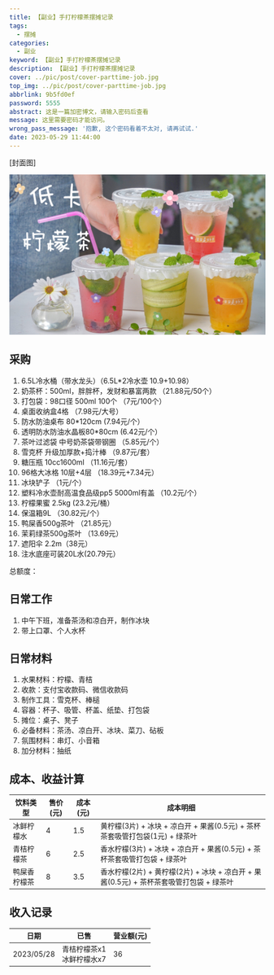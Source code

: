 ```yaml
---
title: 【副业】手打柠檬茶摆摊记录
tags:
  - 摆摊
categories:
  - 副业
keyword: 【副业】手打柠檬茶摆摊记录
description: 【副业】手打柠檬茶摆摊记录
cover: ../pic/post/cover-parttime-job.jpg
top_img: ../pic/post/cover-parttime-job.jpg
abbrlink: 9b5fd0ef
password: 5555
abstract: 这是一篇加密博文，请输入密码后查看
message: 这里需要密码才能访问。
wrong_pass_message: '抱歉, 这个密码看着不太对, 请再试试.'
date: 2023-05-29 11:44:00
---
```


[封面图]

![封面图](../pic/post/cover-parttime-job.jpg)

## 采购

1. 6.5L冷水桶（带水龙头）（6.5L*2冷水壶  10.9+10.98）
2. 奶茶杯：500ml，胖胖杯，发财和暴富两款    （21.88元/50个）
3. 打包袋：98口径 500ml 100个   （7元/100个）
4. 桌面收纳盒4格  （7.98元/大号）
5. 防水防油桌布 80*120cm  (7.94元/个）
6. 透明防水防油水晶板80*80cm (6.42元/个）
7. 茶叶过滤袋  中号奶茶袋带钢圈  （5.85元/个）
8. 雪克杯 升级加厚款+捣汁棒  （9.87元/套）
9. 糖压瓶 10cc1600ml  （11.16元/套）
10. 96格大冰格 10层+4层  （18.39元+7.34元）
11. 冰块铲子  （1元/个）
12. 塑料冷水壶耐高温食品级pp5  5000ml有盖  （10.2元/个）
13. 柠檬果蜜 2.5kg  (23.2元/桶）
14. 保温箱9L  （30.82元/个）
15. 鸭屎香500g茶叶 （21.85元）
16. 茉莉绿茶500g茶叶   （13.69元）
17. 遮阳伞 2.2m（38元）
18. 注水底座可装20L水(20.79元）

总额度：

## 日常工作

1. 中午下班，准备茶汤和凉白开，制作冰块
2. 带上口罩、个人水杯

## 日常材料

1. 水果材料：柠檬、青桔
2. 收款：支付宝收款码、微信收款码
3. 制作工具：雪克杯、棒槌
4. 容器：杯子、吸管、杯盖、纸垫、打包袋
5. 摊位：桌子、凳子
6. 必备材料：茶汤、凉白开、冰块、菜刀、砧板
7. 氛围材料：串灯、小音箱
8. 加分材料：抽纸

## 成本、收益计算

|  饮料类型   | 售价(元)  | 成本(元)  | 成本明细 |
|  ----  | ----  | ----  | ----  |
| 冰鲜柠檬水  | 4 | 1.5 | 黄柠檬(3片) + 冰块 + 凉白开 + 果酱(0.5元) + 茶杯茶套吸管打包袋(1元) + 绿茶叶 |
| 青桔柠檬茶  | 6 | 2.5 | 香水柠檬(3片) + 冰块 + 凉白开 + 果酱(0.5元) + 茶杯茶套吸管打包袋 + 绿茶叶 |
| 鸭屎香柠檬茶  | 8 | 3.5 | 香水柠檬(2片) + 黄柠檬(2片) + 冰块 + 凉白开 + 果酱(0.5元) + 茶杯茶套吸管打包袋 + 绿茶叶 |

## 收入记录

|  日期   | 已售  | 营业额(元)  |
|  ----  | ----  | ----  |
| 2023/05/28  | 青桔柠檬茶x1 <br> 冰鲜柠檬水x7 | 36 |
